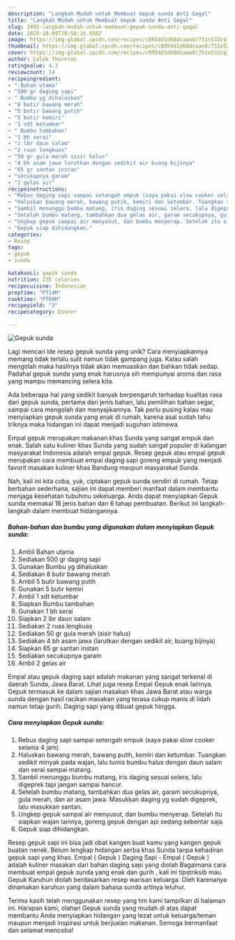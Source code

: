 ```yaml
---
description: "Langkah Mudah untuk Membuat Gepuk sunda Anti Gagal"
title: "Langkah Mudah untuk Membuat Gepuk sunda Anti Gagal"
slug: 3493-langkah-mudah-untuk-membuat-gepuk-sunda-anti-gagal
date: 2020-10-09T20:58:15.938Z
image: https://img-global.cpcdn.com/recipes/c8954d1d68dcaae0/751x532cq70/gepuk-sunda-foto-resep-utama.jpg
thumbnail: https://img-global.cpcdn.com/recipes/c8954d1d68dcaae0/751x532cq70/gepuk-sunda-foto-resep-utama.jpg
cover: https://img-global.cpcdn.com/recipes/c8954d1d68dcaae0/751x532cq70/gepuk-sunda-foto-resep-utama.jpg
author: Caleb Thornton
ratingvalue: 4.3
reviewcount: 14
recipeingredient:
- " Bahan utama"
- "500 gr daging sapi"
- " Bumbu yg dihaluskan"
- "8 butir bawang merah"
- "5 butir bawang putih"
- "5 butir kemiri"
- "1 sdt ketumbar"
- " Bumbu tambahan"
- "1 bh serai"
- "2 lbr daun salam"
- "2 ruas lengkuas"
- "50 gr gula merah sisir halus"
- "4 bh asam jawa larutkan dengan sedikit air buang bijinya"
- "65 gr santan instan"
- "secukupnya garam"
- "2 gelas air"
recipeinstructions:
- "Rebus daging sapi sampai setengah empuk (saya pakai slow cooker selama 4 jam)"
- "Haluskan bawang merah, bawang putih, kemiri dan ketumbar. Tuangkan sedikit minyak pada wajan, lalu tumis bumbu halus dengan daun salam dan serai sampai matang."
- "Sambil menunggu bumbu matang, iris daging sesuai selera, lalu digeprek tapi jangan sampai hancur."
- "Setelah bumbu matang, tambahkan dua gelas air, garam secukupnya, gula merah, dan air asam jawa. Masukkan daging yg sudah digeprek, lalu masukkan santan."
- "Ungkep gepuk sampai air menyusut, dan bumbu menyerap. Setelah itu siapkan wajan lainnya, goreng gepuk dengan api sedang sebentar saja."
- "Gepuk siap dihidangkan."
categories:
- Resep
tags:
- gepuk
- sunda

katakunci: gepuk sunda 
nutrition: 235 calories
recipecuisine: Indonesian
preptime: "PT14M"
cooktime: "PT60M"
recipeyield: "3"
recipecategory: Dinner

---
```



![Gepuk sunda](https://img-global.cpcdn.com/recipes/c8954d1d68dcaae0/751x532cq70/gepuk-sunda-foto-resep-utama.jpg)

Lagi mencari ide resep gepuk sunda yang unik? Cara menyiapkannya memang tidak terlalu sulit namun tidak gampang juga. Kalau salah mengolah maka hasilnya tidak akan memuaskan dan bahkan tidak sedap. Padahal gepuk sunda yang enak harusnya sih mempunyai aroma dan rasa yang mampu memancing selera kita.

Ada beberapa hal yang sedikit banyak berpengaruh terhadap kualitas rasa dari gepuk sunda, pertama dari jenis bahan, lalu pemilihan bahan segar, sampai cara mengolah dan menyajikannya. Tak perlu pusing kalau mau menyiapkan gepuk sunda yang enak di rumah, karena asal sudah tahu triknya maka hidangan ini dapat menjadi suguhan istimewa.

Empal gepuk merupakan makanan khas Sunda yang sangat empuk dan enak. Salah satu kuliner khas Sunda yang sudah sangat populer di kalangan masyarakat Indonesia adalah empal gepuk. Resep gepuk atau empal gepuk merupakan cara membuat empal daging sapi goreng empuk yang menjadi favorit masakan kuliner khas Bandung maupun masyarakat Sunda.


Nah, kali ini kita coba, yuk, ciptakan gepuk sunda sendiri di rumah. Tetap berbahan sederhana, sajian ini dapat memberi manfaat dalam membantu menjaga kesehatan tubuhmu sekeluarga. Anda dapat menyiapkan Gepuk sunda memakai 16 jenis bahan dan 6 tahap pembuatan. Berikut ini langkah-langkah dalam membuat hidangannya.

<!--inarticleads1-->

##### Bahan-bahan dan bumbu yang digunakan dalam menyiapkan Gepuk sunda:

1. Ambil  Bahan utama
1. Sediakan 500 gr daging sapi
1. Gunakan  Bumbu yg dihaluskan
1. Sediakan 8 butir bawang merah
1. Ambil 5 butir bawang putih
1. Gunakan 5 butir kemiri
1. Ambil 1 sdt ketumbar
1. Siapkan  Bumbu tambahan
1. Gunakan 1 bh serai
1. Siapkan 2 lbr daun salam
1. Sediakan 2 ruas lengkuas
1. Sediakan 50 gr gula merah (sisir halus)
1. Sediakan 4 bh asam jawa (larutkan dengan sedikit air, buang bijinya)
1. Siapkan 65 gr santan instan
1. Sediakan secukupnya garam
1. Ambil 2 gelas air


Empal atau gepuk daging sapi adalah makanan yang sangat terkenal di daerah Sunda, Jawa Barat. Lihat juga resep Empal Gepuk enak lainnya. Gepuk termasuk ke dalam sajian masakan khas Jawa Barat atau warga sunda dengan hasil racikan masakan yang terasa cukup manis di lidah namun tetap gurih. Daging sapi yang dibuat gepuk hingga. 

<!--inarticleads2-->

##### Cara menyiapkan Gepuk sunda:

1. Rebus daging sapi sampai setengah empuk (saya pakai slow cooker selama 4 jam)
1. Haluskan bawang merah, bawang putih, kemiri dan ketumbar. Tuangkan sedikit minyak pada wajan, lalu tumis bumbu halus dengan daun salam dan serai sampai matang.
1. Sambil menunggu bumbu matang, iris daging sesuai selera, lalu digeprek tapi jangan sampai hancur.
1. Setelah bumbu matang, tambahkan dua gelas air, garam secukupnya, gula merah, dan air asam jawa. Masukkan daging yg sudah digeprek, lalu masukkan santan.
1. Ungkep gepuk sampai air menyusut, dan bumbu menyerap. Setelah itu siapkan wajan lainnya, goreng gepuk dengan api sedang sebentar saja.
1. Gepuk siap dihidangkan.


Resep gepuk sapi ini bisa jadi obat kangen buat kamu yang kangen gepuk buatan nenek. Belum lengkap hidangan serba khas Sunda tanpa kehadiran gepuk sapi yang khas. Empal ( Gepuk ) Daging Sapi - Empal ( Gepuk ) adalah kuliner masakan dari bahan daging sapi yang diolah Bagaimana cara membuat empal gepuk sunda yang enak dan gurih , kali ini tipstriksib mau. Gepuk Karuhun diolah berdasarkan resep warisan keluarga. Oleh karenanya dinamakan karuhun yang dalam bahasa sunda artinya leluhur. 

Terima kasih telah menggunakan resep yang tim kami tampilkan di halaman ini. Harapan kami, olahan Gepuk sunda yang mudah di atas dapat membantu Anda menyiapkan hidangan yang lezat untuk keluarga/teman maupun menjadi inspirasi untuk berjualan makanan. Semoga bermanfaat dan selamat mencoba!
